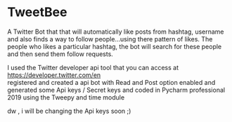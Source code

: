 # TweetBee
A Twitter Bot that that will automatically like posts from hashtag, username and also finds a way to follow people...using there pattern of likes. The people who likes a particular hashtag, the bot will search for these people and then send them follow requests.


I used the Twitter developer api tool that you can access at https://developer.twitter.com/en   
registered and created a api bot with Read and Post option enabled and generated some Api keys / Secret keys and coded in Pycharm professional 2019 using the Tweepy and time module 

dw , i will be changing the Api keys soon ;)
